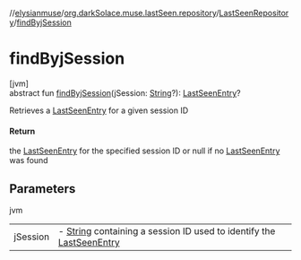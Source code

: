 //[elysianmuse](../../../index.md)/[org.darkSolace.muse.lastSeen.repository](../index.md)/[LastSeenRepository](index.md)/[findByjSession](find-byj-session.md)

# findByjSession

[jvm]\
abstract fun [findByjSession](find-byj-session.md)(jSession: [String](https://kotlinlang.org/api/latest/jvm/stdlib/kotlin/-string/index.html)?): [LastSeenEntry](../../org.darkSolace.muse.lastSeen.model/-last-seen-entry/index.md)?

Retrieves a [LastSeenEntry](../../org.darkSolace.muse.lastSeen.model/-last-seen-entry/index.md) for a given session ID

#### Return

the [LastSeenEntry](../../org.darkSolace.muse.lastSeen.model/-last-seen-entry/index.md) for the specified session ID or null if no [LastSeenEntry](../../org.darkSolace.muse.lastSeen.model/-last-seen-entry/index.md) was found

## Parameters

jvm

| | |
|---|---|
| jSession | -     [String](https://kotlinlang.org/api/latest/jvm/stdlib/kotlin/-string/index.html) containing a session ID used to identify the [LastSeenEntry](../../org.darkSolace.muse.lastSeen.model/-last-seen-entry/index.md) |
